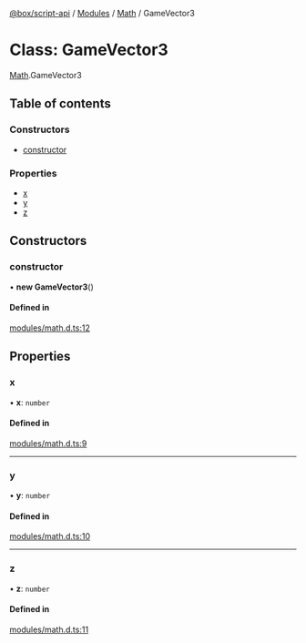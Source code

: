 [@box/script-api](../README.md) / [Modules](../modules.md) / [Math](../modules/Math.md) / GameVector3

# Class: GameVector3

[Math](../modules/Math.md).GameVector3

## Table of contents

### Constructors

- [constructor](Math.GameVector3.md#constructor)

### Properties

- [x](Math.GameVector3.md#x)
- [y](Math.GameVector3.md#y)
- [z](Math.GameVector3.md#z)

## Constructors

### constructor

• **new GameVector3**()

#### Defined in

[modules/math.d.ts:12](https://github.com/box-engine/script-api/blob/861e99e/server/modules/math.d.ts#L12)

## Properties

### x

• **x**: `number`

#### Defined in

[modules/math.d.ts:9](https://github.com/box-engine/script-api/blob/861e99e/server/modules/math.d.ts#L9)

___

### y

• **y**: `number`

#### Defined in

[modules/math.d.ts:10](https://github.com/box-engine/script-api/blob/861e99e/server/modules/math.d.ts#L10)

___

### z

• **z**: `number`

#### Defined in

[modules/math.d.ts:11](https://github.com/box-engine/script-api/blob/861e99e/server/modules/math.d.ts#L11)
